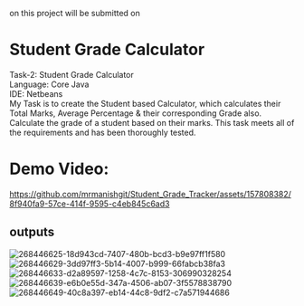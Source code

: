 on this project will be submitted on 
# Student Grade Calculator
Task-2: Student Grade Calculator
<br/>
Language: Core Java
<br/>
IDE: Netbeans
<br/>
My Task is to create the Student based Calculator, which calculates their Total Marks, Average Percentage & their corresponding Grade also.
Calculate the grade of a student based on their marks. 
This task meets all of the requirements and has been thoroughly tested.
<br/>
<h1>Demo Video: </h1>

https://github.com/mrmanishgit/Student_Grade_Tracker/assets/157808382/8f940fa9-57ce-414f-9595-c4eb845c6ad3

outputs
----------

![268446625-18d943cd-7407-480b-bcd3-b9e97ff1f580](https://github.com/mrmanishgit/Student_Grade_Tracker/assets/157808382/4d8b2821-65d9-49e6-b04b-e396c1a8d5e2)
![268446629-3dd97ff3-5b14-4007-b999-66fabcb38fa3](https://github.com/mrmanishgit/Student_Grade_Tracker/assets/157808382/a0361bc8-3f44-4758-9e20-b787204926b0)
![268446633-d2a89597-1258-4c7c-8153-306990328254](https://github.com/mrmanishgit/Student_Grade_Tracker/assets/157808382/3860792c-3512-4cfe-b512-98f4eb729f70)
![268446639-e6b0e55d-347a-4506-ab07-3f5578838790](https://github.com/mrmanishgit/Student_Grade_Tracker/assets/157808382/a0c81122-0c19-4359-98f0-0392af57bbe4)
![268446649-40c8a397-eb14-44c8-9df2-c7a571944686](https://github.com/mrmanishgit/Student_Grade_Tracker/assets/157808382/aaaa046c-57e4-43da-ad9b-575688185be1)
